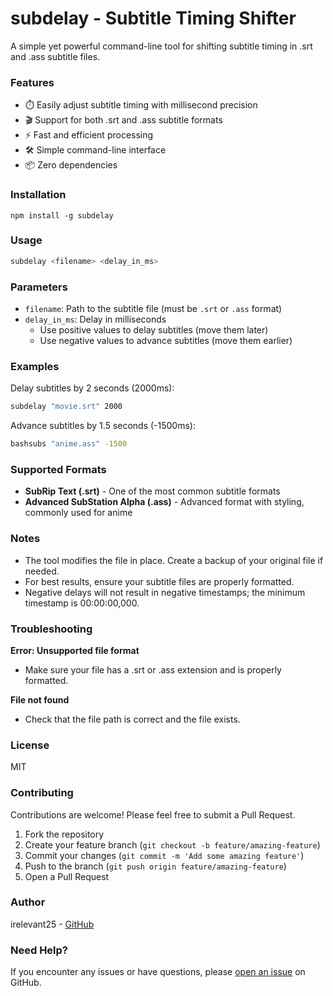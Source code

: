 # subdelay - Subtitle Timing Shifter

A simple yet powerful command-line tool for shifting subtitle timing in .srt and .ass subtitle files.

### Features

- ⏱️ Easily adjust subtitle timing with millisecond precision
- 🎬 Support for both .srt and .ass subtitle formats
- ⚡ Fast and efficient processing
- 🛠️ Simple command-line interface
- 📦 Zero dependencies

### Installation

```
npm install -g subdelay
```

### Usage
```bash
subdelay <filename> <delay_in_ms>
```

### Parameters

- ```filename```: Path to the subtitle file (must be ```.srt``` or ```.ass``` format)
- ```delay_in_ms```: Delay in milliseconds
  - Use positive values to delay subtitles (move them later)
  - Use negative values to advance subtitles (move them earlier)

### Examples

Delay subtitles by 2 seconds (2000ms):
```bash
subdelay "movie.srt" 2000
```

Advance subtitles by 1.5 seconds (-1500ms):
```bash
bashsubs "anime.ass" -1500
```

### Supported Formats

- **SubRip Text (.srt)** - One of the most common subtitle formats
- **Advanced SubStation Alpha (.ass)** - Advanced format with styling, commonly used for anime

### Notes

- The tool modifies the file in place. Create a backup of your original file if needed.
- For best results, ensure your subtitle files are properly formatted.
- Negative delays will not result in negative timestamps; the minimum timestamp is 00:00:00,000.

### Troubleshooting

**Error: Unsupported file format**
- Make sure your file has a .srt or .ass extension and is properly formatted.

**File not found**
- Check that the file path is correct and the file exists.

### License

MIT

### Contributing

Contributions are welcome! Please feel free to submit a Pull Request.

1. Fork the repository
2. Create your feature branch (```git checkout -b feature/amazing-feature```)
3. Commit your changes (```git commit -m 'Add some amazing feature'```)
4. Push to the branch (```git push origin feature/amazing-feature```)
5. Open a Pull Request

### Author

irelevant25 - [GitHub](https://github.com/irelevant25/genshin-quiz)

### Need Help?

If you encounter any issues or have questions, please [open an issue](https://github.com/irelevant25/genshin-quiz) on GitHub.
